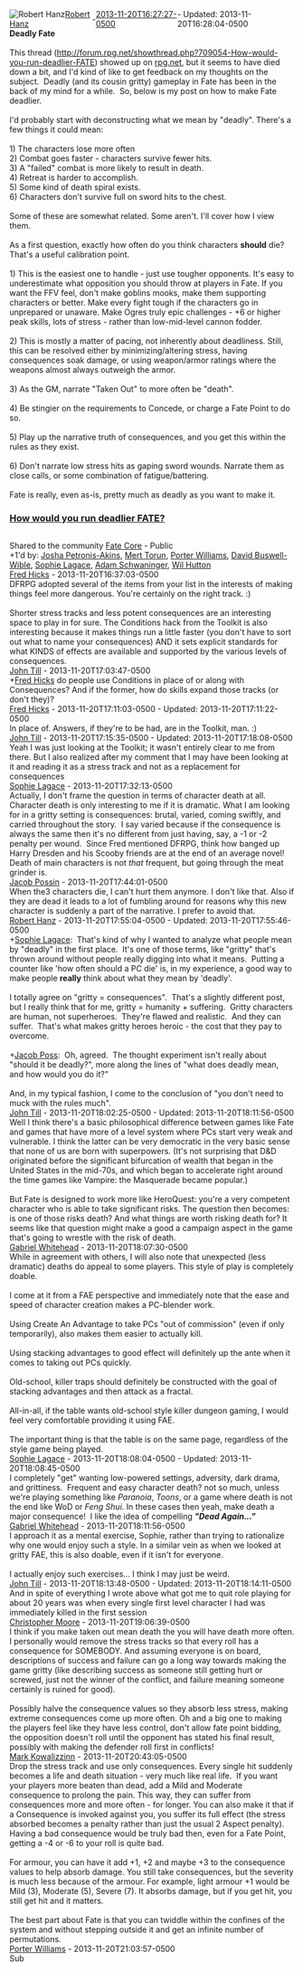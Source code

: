 <div style="margin-bottom:1em;"><div style="display:flex; align-items:center"><span itemprop="author" itemscope itemtype="http://schema.org/Person"><img class="author-photo" src="https://lh3.googleusercontent.com/a-/AAuE7mD3yvwFIxBUrNsdiEci6E-MIo7ApWFQqtHt10Ja=s64-c" alt="Robert Hanz" itemprop="image"><a href="https://plus.google.com/+RobertHanz" target="_blank" class="author" itemprop="url"><span itemprop="name">Robert Hanz</span></a></span> - <a target="_blank" href="https://plus.google.com/+RobertHanz/posts/bJjvEEZTzvW"><span itemprop="dateCreated">2013-11-20T16:27:27-0500</span></a><span> - Updated: <span itemprop="dateModified">2013-11-20T16:28:04-0500</span></span></div><div class="main-content"><span itemprop="text"><b>Deadly Fate</b><br><br>This thread (<a rel="nofollow" target="_blank" href="http://forum.rpg.net/showthread.php?709054-How-would-you-run-deadlier-FATE" class="ot-anchor bidi_isolate" jslog="10929; track:click" dir="ltr">http://forum.rpg.net/showthread.php?709054-How-would-you-run-deadlier-FATE</a>) showed up on <a rel="nofollow" target="_blank" href="http://rpg.net" class="ot-anchor bidi_isolate" jslog="10929; track:click" dir="ltr">rpg.net</a>, but it seems to have died down a bit, and I&#39;d kind of like to get feedback on my thoughts on the subject.  Deadly (and its cousin gritty) gameplay in Fate has been in the back of my mind for a while.  So, below is my post on how to make Fate deadlier.<br><br>I&#39;d probably start with deconstructing what we mean by &quot;deadly&quot;. There&#39;s a few things it could mean:<br><br>1) The characters lose more often<br>2) Combat goes faster - characters survive fewer hits.<br>3) A &quot;failed&quot; combat is more likely to result in death.<br>4) Retreat is harder to accomplish.<br>5) Some kind of death spiral exists.<br>6) Characters don&#39;t survive full on sword hits to the chest.<br><br>Some of these are somewhat related. Some aren&#39;t. I&#39;ll cover how I view them.<br><br>As a first question, exactly how often do you think characters <b>should</b> die? That&#39;s a useful calibration point.<br><br>1) This is the easiest one to handle - just use tougher opponents. It&#39;s easy to underestimate what opposition you should throw at players in Fate. If you want the FFV feel, don&#39;t make goblins mooks, make them supporting characters or better. Make every fight tough if the characters go in unprepared or unaware. Make Ogres truly epic challenges - +6 or higher peak skills, lots of stress - rather than low-mid-level cannon fodder.<br><br>2) This is mostly a matter of pacing, not inherently about deadliness. Still, this can be resolved either by minimizing/altering stress, having consequences soak damage, or using weapon/armor ratings where the weapons almost always outweigh the armor.<br><br>3) As the GM, narrate &quot;Taken Out&quot; to more often be &quot;death&quot;.<br><br>4) Be stingier on the requirements to Concede, or charge a Fate Point to do so.<br><br>5) Play up the narrative truth of consequences, and you get this within the rules as they exist.<br><br>6) Don&#39;t narrate low stress hits as gaping sword wounds. Narrate them as close calls, or some combination of fatigue/battering.<br><br>Fate is really, even as-is, pretty much as deadly as you want to make it.</span></div><a href="http://forum.rpg.net/showthread.php?709054-How-would-you-run-deadlier-FATE" target="_blank" class="link-embed"><h3>How would you run deadlier FATE?</h3><img src="http://forum.rpg.net/RPGNET/images/rpgnetlogo2010.png" alt=""></a></div><span itemprop="audience"><div class="visibility">Shared to the community <a href="https://plus.google.com/communities/117231873544673522940">Fate Core</a> - Public</div></span><div class="post-activity"><div class="plus-oners">+1'd by: <a href="https://plus.google.com/115052207789261024447">Josha Petronis-Akins</a>, <a href="https://plus.google.com/+MertTorun">Mert Torun</a>, <a href="https://plus.google.com/105819537446550907330">Porter Williams</a>, <a href="https://plus.google.com/116477668513565402033">David Buswell-Wible</a>, <a href="https://plus.google.com/+SophieLagace">Sophie Lagace</a>, <a href="https://plus.google.com/+AdamSchwaninger">Adam Schwaninger</a>, <a href="https://plus.google.com/+WilHutton">Wil Hutton</a></div></div><meta itemprop="commentCount" content="15"><div class="comments"><div class="comment" itemprop="comment" itemscope itemtype="http://schema.org/Comment"><span itemprop="author" itemscope itemtype="http://schema.org/Person"><a target="_blank" href="https://plus.google.com/+FredHicks" class="author" itemprop="url"><span itemprop="name">Fred Hicks</span></a></span><span class="time"> - <span itemprop="dateCreated">2013-11-20T16:37:03-0500</span></span><div class="comment-content" itemprop="text">DFRPG adopted several of the items from your list in the interests of making things feel more dangerous. You&#39;re certainly on the right track. :) <br><br>Shorter stress tracks and less potent consequences are an interesting space to play in for sure. The Conditions hack from the Toolkit is also interesting because it makes things run a little faster (you don&#39;t have to sort out what to name your consequences) AND it sets explicit standards for what KINDS of effects are available and supported by the various levels of consequences. </div></div><div class="comment" itemprop="comment" itemscope itemtype="http://schema.org/Comment"><span itemprop="author" itemscope itemtype="http://schema.org/Person"><a target="_blank" href="https://plus.google.com/115784387768601652189" class="author" itemprop="url"><span itemprop="name">John Till</span></a></span><span class="time"> - <span itemprop="dateCreated">2013-11-20T17:03:47-0500</span></span><div class="comment-content" itemprop="text"><span class="proflinkWrapper"><span class="proflinkPrefix">+</span><a class="proflink bidi_isolate" href="https://plus.google.com/105843491826683668595" oid="105843491826683668595" >Fred Hicks</a></span> do people use Conditions in place of or along with Consequences? And if the former, how do skills expand those tracks (or don&#39;t they)?</div></div><div class="comment" itemprop="comment" itemscope itemtype="http://schema.org/Comment"><span itemprop="author" itemscope itemtype="http://schema.org/Person"><a target="_blank" href="https://plus.google.com/+FredHicks" class="author" itemprop="url"><span itemprop="name">Fred Hicks</span></a></span><span class="time"> - <span itemprop="dateCreated">2013-11-20T17:11:03-0500</span></span><span> - Updated: <span itemprop="dateModified">2013-11-20T17:11:22-0500</span></span><div class="comment-content" itemprop="text">In place of. Answers, if they&#39;re to be had, are in the Toolkit, man. :)</div></div><div class="comment" itemprop="comment" itemscope itemtype="http://schema.org/Comment"><span itemprop="author" itemscope itemtype="http://schema.org/Person"><a target="_blank" href="https://plus.google.com/115784387768601652189" class="author" itemprop="url"><span itemprop="name">John Till</span></a></span><span class="time"> - <span itemprop="dateCreated">2013-11-20T17:15:35-0500</span></span><span> - Updated: <span itemprop="dateModified">2013-11-20T17:18:08-0500</span></span><div class="comment-content" itemprop="text">Yeah I was just looking at the Toolkit; it wasn&#39;t entirely clear to me from there. But I also realized after my comment that I may have been looking at it and reading it as a stress track and not as a replacement for consequences﻿</div></div><div class="comment" itemprop="comment" itemscope itemtype="http://schema.org/Comment"><span itemprop="author" itemscope itemtype="http://schema.org/Person"><a target="_blank" href="https://plus.google.com/+SophieLagace" class="author" itemprop="url"><span itemprop="name">Sophie Lagace</span></a></span><span class="time"> - <span itemprop="dateCreated">2013-11-20T17:32:13-0500</span></span><div class="comment-content" itemprop="text">Actually, I don&#39;t frame the question in terms of character death at all. Character death is only interesting to me if it is dramatic. What I am looking for in a gritty setting is consequences: brutal, varied, coming swiftly, and carried throughout the story.  I say varied because if the consequence is always the same then it&#39;s no different from just having, say, a -1 or -2 penalty per wound.  Since Fred mentioned DFRPG, think how banged up Harry Dresden and his Scooby friends are at the end of an average novel! Death of main characters is not <i>that</i> frequent, but going through the meat grinder is.</div></div><div class="comment" itemprop="comment" itemscope itemtype="http://schema.org/Comment"><span itemprop="author" itemscope itemtype="http://schema.org/Person"><a target="_blank" href="https://plus.google.com/+JacobPoss" class="author" itemprop="url"><span itemprop="name">Jacob Possin</span></a></span><span class="time"> - <span itemprop="dateCreated">2013-11-20T17:44:01-0500</span></span><div class="comment-content" itemprop="text">When the3 characters die, I can&#39;t hurt them anymore. I don&#39;t like that. Also if they are dead it leads to a lot of fumbling around for reasons why this new character is suddenly a part of the narrative. I prefer to avoid that.</div></div><div class="comment" itemprop="comment" itemscope itemtype="http://schema.org/Comment"><span itemprop="author" itemscope itemtype="http://schema.org/Person"><a target="_blank" href="https://plus.google.com/+RobertHanz" class="author" itemprop="url"><span itemprop="name">Robert Hanz</span></a></span><span class="time"> - <span itemprop="dateCreated">2013-11-20T17:55:04-0500</span></span><span> - Updated: <span itemprop="dateModified">2013-11-20T17:55:46-0500</span></span><div class="comment-content" itemprop="text"><span class="proflinkWrapper"><span class="proflinkPrefix">+</span><a class="proflink bidi_isolate" href="https://plus.google.com/109519159272220299318" oid="109519159272220299318" >Sophie Lagace</a></span>:  That&#39;s kind of why I wanted to analyze what people mean by &quot;deadly&quot; in the first place.  It&#39;s one of those terms, like &quot;gritty&quot; that&#39;s thrown around without people really digging into what it means.  Putting a counter like &#39;how often should a PC die&#39; is, in my experience, a good way to make people <b>really</b> think about what they mean by &#39;deadly&#39;.<br><br>I totally agree on &quot;gritty = consequences&quot;.  That&#39;s a slightly different post, but I really think that for me, gritty = humanity + suffering.  Gritty characters are human, not superheroes.  They&#39;re flawed and realistic.  And they can suffer.  That&#39;s what makes gritty heroes heroic - the cost that they pay to overcome.<br><br><span class="proflinkWrapper"><span class="proflinkPrefix">+</span><a class="proflink bidi_isolate" href="https://plus.google.com/110682395387731432977" oid="110682395387731432977" >Jacob Poss</a></span>:  Oh, agreed.  The thought experiment isn&#39;t really about &quot;should it be deadly?&quot;, more along the lines of &quot;what does deadly mean, and how would you do it?&quot;<br><br>And, in my typical fashion, I come to the conclusion of &quot;you don&#39;t need to muck with the rules much&quot;.</div></div><div class="comment" itemprop="comment" itemscope itemtype="http://schema.org/Comment"><span itemprop="author" itemscope itemtype="http://schema.org/Person"><a target="_blank" href="https://plus.google.com/115784387768601652189" class="author" itemprop="url"><span itemprop="name">John Till</span></a></span><span class="time"> - <span itemprop="dateCreated">2013-11-20T18:02:25-0500</span></span><span> - Updated: <span itemprop="dateModified">2013-11-20T18:11:56-0500</span></span><div class="comment-content" itemprop="text">Well I think there&#39;s a basic philosophical difference between games like Fate and games that have more of a level system where PCs start very weak and vulnerable. I think the latter can be very democratic in the very basic sense that none of us are born with superpowers. (It&#39;s not surprising that D&amp;D originated before the significant bifurcation of wealth that began in the United States in the mid-70s, and which began to accelerate right around the time games like Vampire: the Masquerade became popular.)<br><br>But Fate is designed to work more like HeroQuest: you&#39;re a very competent character who is able to take significant risks. The question then becomes: is one of those risks death? And what things are worth risking death for? It seems like that question might make a good a campaign aspect in the game that&#39;s going to wrestle with the risk of death.﻿</div></div><div class="comment" itemprop="comment" itemscope itemtype="http://schema.org/Comment"><span itemprop="author" itemscope itemtype="http://schema.org/Person"><a target="_blank" href="https://plus.google.com/116761186641421769426" class="author" itemprop="url"><span itemprop="name">Gabriel Whitehead</span></a></span><span class="time"> - <span itemprop="dateCreated">2013-11-20T18:07:30-0500</span></span><div class="comment-content" itemprop="text">While in agreement with others, I will also note that unexpected (less dramatic) deaths do appeal to some players. This style of play is completely doable.<br><br>I come at it from a FAE perspective and immediately note that the ease and speed of character creation makes a PC-blender work.<br><br>Using Create An Advantage to take PCs &quot;out of commission&quot; (even if only temporarily), also makes them easier to actually kill.<br><br>Using stacking advantages to good effect will definitely up the ante when it comes to taking out PCs quickly.<br><br>Old-school, killer traps should definitely be constructed with the goal of stacking advantages and then attack as a fractal.<br><br>All-in-all, if the table wants old-school style killer dungeon gaming, I would feel very comfortable providing it using FAE. <br><br>The important thing is that the table is on the same page, regardless of the style game being played.</div></div><div class="comment" itemprop="comment" itemscope itemtype="http://schema.org/Comment"><span itemprop="author" itemscope itemtype="http://schema.org/Person"><a target="_blank" href="https://plus.google.com/+SophieLagace" class="author" itemprop="url"><span itemprop="name">Sophie Lagace</span></a></span><span class="time"> - <span itemprop="dateCreated">2013-11-20T18:08:04-0500</span></span><span> - Updated: <span itemprop="dateModified">2013-11-20T18:08:45-0500</span></span><div class="comment-content" itemprop="text">I completely &quot;get&quot; wanting low-powered settings, adversity, dark drama, and grittiness.  Frequent and easy character death? not so much, unless we&#39;re playing something like <i>Paranoia</i>, <i>Toons</i>, or a game where death is not the end like WoD or <i>Feng Shui</i>. In these cases then yeah, make death a major consequence!  I like the idea of compelling <b><i>&quot;Dead Again...&quot;</i></b></div></div><div class="comment" itemprop="comment" itemscope itemtype="http://schema.org/Comment"><span itemprop="author" itemscope itemtype="http://schema.org/Person"><a target="_blank" href="https://plus.google.com/116761186641421769426" class="author" itemprop="url"><span itemprop="name">Gabriel Whitehead</span></a></span><span class="time"> - <span itemprop="dateCreated">2013-11-20T18:11:56-0500</span></span><div class="comment-content" itemprop="text">I approach it as a mental exercise, Sophie, rather than trying to rationalize why one would enjoy such a style. In a similar vein as when we looked at gritty FAE, this is also doable, even if it isn&#39;t for everyone.<br><br>I actually enjoy such exercises... I think I may just be weird.</div></div><div class="comment" itemprop="comment" itemscope itemtype="http://schema.org/Comment"><span itemprop="author" itemscope itemtype="http://schema.org/Person"><a target="_blank" href="https://plus.google.com/115784387768601652189" class="author" itemprop="url"><span itemprop="name">John Till</span></a></span><span class="time"> - <span itemprop="dateCreated">2013-11-20T18:13:48-0500</span></span><span> - Updated: <span itemprop="dateModified">2013-11-20T18:14:11-0500</span></span><div class="comment-content" itemprop="text">And in spite of everything I wrote above what got me to quit role playing for about 20 years was when every single first level character I had was immediately killed in the first session﻿</div></div><div class="comment" itemprop="comment" itemscope itemtype="http://schema.org/Comment"><span itemprop="author" itemscope itemtype="http://schema.org/Person"><a target="_blank" href="https://plus.google.com/110157842650270302013" class="author" itemprop="url"><span itemprop="name">Christopher Moore</span></a></span><span class="time"> - <span itemprop="dateCreated">2013-11-20T19:06:39-0500</span></span><div class="comment-content" itemprop="text">I think if you make taken out mean death the  you will have death more often. I personally would remove the stress tracks so that every roll has a consequence for SOMEBODY. And assuming everyone is on board, descriptions of success and failure can go a long way towards making the game gritty (like describing success as someone still getting hurt or screwed, just not the winner of the conflict, and failure meaning someone certainly is ruined for good).<br><br>Possibly halve the consequence values so they absorb less stress, making extreme consequences come up more often. Oh and a big one to making the players feel like they have less control, don&#39;t allow fate point bidding, the opposition doesn&#39;t  roll until the opponent has stated his final result, possibly with making the defender roll first in conflicts!</div></div><div class="comment" itemprop="comment" itemscope itemtype="http://schema.org/Comment"><span itemprop="author" itemscope itemtype="http://schema.org/Person"><a target="_blank" href="https://plus.google.com/116368617254549940475" class="author" itemprop="url"><span itemprop="name">Mark Kowalizzinn</span></a></span><span class="time"> - <span itemprop="dateCreated">2013-11-20T20:43:05-0500</span></span><div class="comment-content" itemprop="text">Drop the stress track and use only consequences. Every single hit suddenly becomes a life and death situation - very much like real life.  If you want your players more beaten than dead, add a Mild and Moderate consequence to prolong the pain. This way, they can suffer from consequences more and more often - for longer. You can also make it that if a Consequence is invoked against you, you suffer its full effect (the stress absorbed becomes a penalty rather than just the usual 2 Aspect penalty). Having a bad consequence would be truly bad then, even for a Fate Point, getting a -4 or -6 to your roll is quite bad.<br><br>For armour, you can have it add +1, +2 and maybe +3 to the consequence values to help absorb damage. You still take consequences, but the severity is much less because of the armour. For example, light armour +1 would be Mild (3), Moderate (5), Severe (7). It absorbs damage, but if you get hit, you still get hit and it matters.<br><br>The best part about Fate is that you can twiddle within the confines of the system and without stepping outside it and get an infinite number of permutations.</div></div><div class="comment" itemprop="comment" itemscope itemtype="http://schema.org/Comment"><span itemprop="author" itemscope itemtype="http://schema.org/Person"><a target="_blank" href="https://plus.google.com/105819537446550907330" class="author" itemprop="url"><span itemprop="name">Porter Williams</span></a></span><span class="time"> - <span itemprop="dateCreated">2013-11-20T21:03:57-0500</span></span><div class="comment-content" itemprop="text">Sub</div></div></div></body></html>